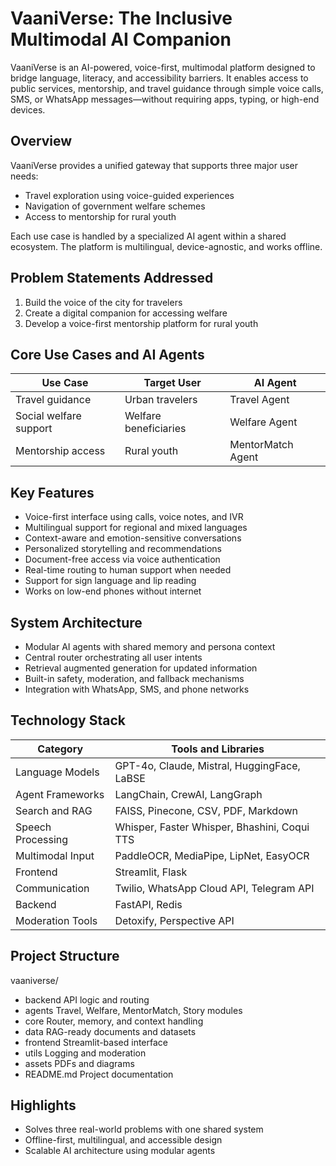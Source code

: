 # VaaniVerse: The Inclusive Multimodal AI Companion

VaaniVerse is an AI-powered, voice-first, multimodal platform designed to bridge language, literacy, and accessibility barriers. It enables access to public services, mentorship, and travel guidance through simple voice calls, SMS, or WhatsApp messages—without requiring apps, typing, or high-end devices.

## Overview

VaaniVerse provides a unified gateway that supports three major user needs:

- Travel exploration using voice-guided experiences
- Navigation of government welfare schemes
- Access to mentorship for rural youth

Each use case is handled by a specialized AI agent within a shared ecosystem. The platform is multilingual, device-agnostic, and works offline.

## Problem Statements Addressed

1. Build the voice of the city for travelers
2. Create a digital companion for accessing welfare
3. Develop a voice-first mentorship platform for rural youth

## Core Use Cases and AI Agents

| Use Case                  | Target User             | AI Agent           |
|---------------------------|-------------------------|--------------------|
| Travel guidance           | Urban travelers         | Travel Agent       |
| Social welfare support    | Welfare beneficiaries   | Welfare Agent      |
| Mentorship access         | Rural youth             | MentorMatch Agent  |

## Key Features

- Voice-first interface using calls, voice notes, and IVR
- Multilingual support for regional and mixed languages
- Context-aware and emotion-sensitive conversations
- Personalized storytelling and recommendations
- Document-free access via voice authentication
- Real-time routing to human support when needed
- Support for sign language and lip reading
- Works on low-end phones without internet

## System Architecture

- Modular AI agents with shared memory and persona context
- Central router orchestrating all user intents
- Retrieval augmented generation for updated information
- Built-in safety, moderation, and fallback mechanisms
- Integration with WhatsApp, SMS, and phone networks

## Technology Stack

| Category            | Tools and Libraries                               |
|---------------------|---------------------------------------------------|
| Language Models     | GPT-4o, Claude, Mistral, HuggingFace, LaBSE       |
| Agent Frameworks    | LangChain, CrewAI, LangGraph                      |
| Search and RAG      | FAISS, Pinecone, CSV, PDF, Markdown               |
| Speech Processing   | Whisper, Faster Whisper, Bhashini, Coqui TTS      |
| Multimodal Input    | PaddleOCR, MediaPipe, LipNet, EasyOCR             |
| Frontend            | Streamlit, Flask                                  |
| Communication       | Twilio, WhatsApp Cloud API, Telegram API          |
| Backend             | FastAPI, Redis                                    |
| Moderation Tools    | Detoxify, Perspective API                         |

## Project Structure

vaaniverse/
- backend              API logic and routing
- agents               Travel, Welfare, MentorMatch, Story modules
- core                 Router, memory, and context handling
- data                 RAG-ready documents and datasets
- frontend             Streamlit-based interface
- utils                Logging and moderation
- assets               PDFs and diagrams
- README.md            Project documentation

## Highlights

- Solves three real-world problems with one shared system
- Offline-first, multilingual, and accessible design
- Scalable AI architecture using modular agents
